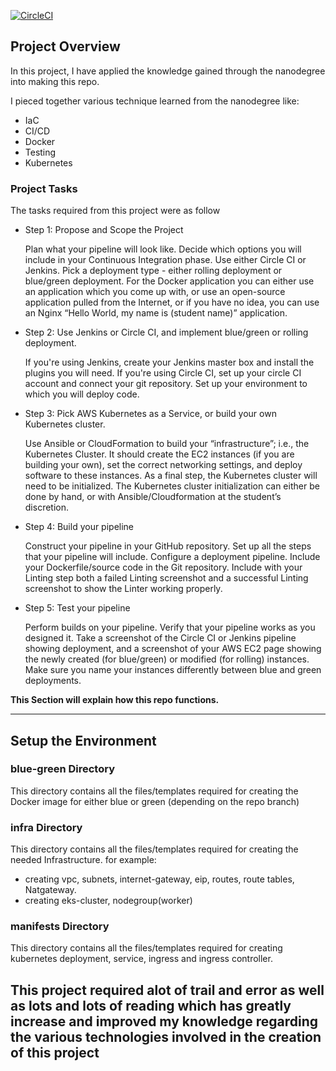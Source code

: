 [![CircleCI](https://app.circleci.com/pipelines/github/Gharabawi/capstone.svg?style=shield)](https://app.circleci.com/pipelines/github/Gharabawi/capstone)


## Project Overview

In this project, I have applied the knowledge gained through the nanodegree into making this repo. 

I pieced together various technique learned from the nanodegree like:
* IaC
* CI/CD
* Docker
* Testing
* Kubernetes

### Project Tasks

The tasks required from this project were as follow
* Step 1: Propose and Scope the Project

    Plan what your pipeline will look like.
    Decide which options you will include in your Continuous Integration phase. Use either Circle CI or Jenkins.
    Pick a deployment type - either rolling deployment or blue/green deployment.
    For the Docker application you can either use an application which you come up with, or use an open-source application pulled from the Internet, or if you have no idea, you can use an Nginx “Hello World, my name is (student name)” application.

* Step 2: Use Jenkins or Circle CI, and implement blue/green or rolling deployment.

    If you're using Jenkins, create your Jenkins master box and install the plugins you will need.
    If you're using Circle CI, set up your circle CI account and connect your git repository.
    Set up your environment to which you will deploy code.

* Step 3: Pick AWS Kubernetes as a Service, or build your own Kubernetes cluster.

    Use Ansible or CloudFormation to build your “infrastructure”; i.e., the Kubernetes Cluster.
    It should create the EC2 instances (if you are building your own), set the correct networking settings, and deploy software to these instances.
    As a final step, the Kubernetes cluster will need to be initialized. The Kubernetes cluster initialization can either be done by hand, or with Ansible/Cloudformation at the student’s discretion.

* Step 4: Build your pipeline

    Construct your pipeline in your GitHub repository.
    Set up all the steps that your pipeline will include.
    Configure a deployment pipeline.
    Include your Dockerfile/source code in the Git repository.
    Include with your Linting step both a failed Linting screenshot and a successful Linting screenshot to show the Linter working properly.

* Step 5: Test your pipeline

    Perform builds on your pipeline.
    Verify that your pipeline works as you designed it.
    Take a screenshot of the Circle CI or Jenkins pipeline showing deployment, and a screenshot of your AWS EC2 page showing the newly created (for blue/green) or modified (for rolling) instances. Make sure you name your instances differently between blue and green deployments.


**This Section will explain how this repo functions.**

---

## Setup the Environment

### blue-green Directory
This directory contains all the files/templates required for creating the Docker image for either blue or green (depending on the repo branch)

### infra Directory
This directory contains all the files/templates required for creating the needed Infrastructure.
for example:
* creating vpc, subnets, internet-gateway, eip, routes, route tables, Natgateway.
* creating eks-cluster, nodegroup(worker)

### manifests Directory

This directory contains all the files/templates required for creating kubernetes deployment, service, ingress and ingress controller.


**This project required alot of trail and error as well as lots and lots of reading which has greatly increase and improved my knowledge regarding the various technologies involved in the creation of this project**
---
